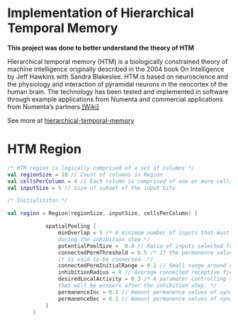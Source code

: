 # Implementation of Hierarchical Temporal Memory
**This project was done to better understand the theory of HTM**

Hierarchical temporal memory (HTM) is a biologically constrained theory of machine intelligence originally described in 
the 2004 book On Intelligence by Jeff Hawkins with Sandra Blakeslee. HTM is based on neuroscience and the physiology 
and interaction of pyramidal neurons in the neocortex of the human brain. The technology has been tested 
and implemented in software through example applications from Numenta 
and commercial applications from Numenta’s partners.[[Wiki]](https://en.wikipedia.org/wiki/Hierarchical_temporal_memory) 

See more at [hierarchical-temporal-memory](https://numenta.org/hierarchical-temporal-memory/)

# HTM Region

```kotlin
/* HTM region is logically comprised of a set of columns */
val regionSize = 10 // Count of columns in Region
val cellsPerColumn = 4 // Each column is comprised of one or more cells. 
val inputSize = 5 // Size of subset of the input bits

/* Initializiton */

val region = Region(regionSize, inputSize, cellsPerColumn) {

            spatialPooling {
                minOverlap = 5 /* A minimum number of inputs that must be active for a column to be considered 
                during the inhibition step */
                potentialPoolSize =  0.4 // Ratio of inputs selected from the input space during the initialization.
                connectedPermThreshold = 0.5 /* If the permanence value for a synapse is greater than this value, 
                it is said to be connected. */
                connectedPermInitialRange = 0.2 // Small range around connectedPermThreshold.
                inhibitionRadius = 0 // Average connected receptive field size of the columns.
                desiredLocalActivity = 0.3 /* A parameter controlling the number of columns 
                that will be winners after the inhibition step. */
                permanenceInc = 0.1 // Amount permanence values of synapses are incremented during learning.
                permanenceDec = 0.1 // Amount permanence values of synapses are decremented during learning.        
            }
        }

```

